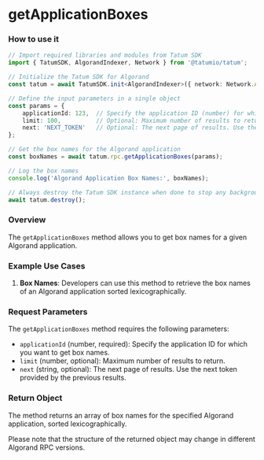 # getApplicationBoxes

### How to use it

```typescript
// Import required libraries and modules from Tatum SDK
import { TatumSDK, AlgorandIndexer, Network } from '@tatumio/tatum';

// Initialize the Tatum SDK for Algorand
const tatum = await TatumSDK.init<AlgorandIndexer>({ network: Network.ALGORAND_INDEXER });

// Define the input parameters in a single object
const params = {
    applicationId: 123,  // Specify the application ID (number) for which you want to get box names.
    limit: 100,          // Optional: Maximum number of results to return (number).
    next: 'NEXT_TOKEN'   // Optional: The next page of results. Use the next token provided by the previous results (string).
};

// Get the box names for the Algorand application
const boxNames = await tatum.rpc.getApplicationBoxes(params);

// Log the box names
console.log('Algorand Application Box Names:', boxNames);

// Always destroy the Tatum SDK instance when done to stop any background processes
await tatum.destroy();
```

### Overview

The `getApplicationBoxes` method allows you to get box names for a given Algorand application.

### Example Use Cases

1. **Box Names**: Developers can use this method to retrieve the box names of an Algorand application sorted lexicographically.

### Request Parameters

The `getApplicationBoxes` method requires the following parameters:

- `applicationId` (number, required): Specify the application ID for which you want to get box names.
- `limit` (number, optional): Maximum number of results to return.
- `next` (string, optional): The next page of results. Use the next token provided by the previous results.

### Return Object

The method returns an array of box names for the specified Algorand application, sorted lexicographically. 

Please note that the structure of the returned object may change in different Algorand RPC versions.